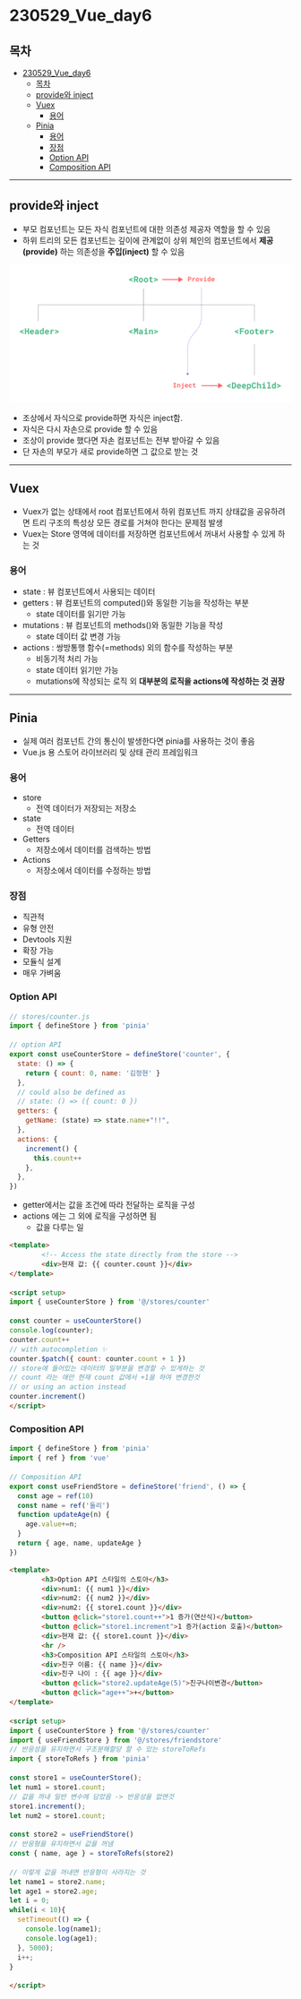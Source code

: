 # 230529_Vue_day6
## 목차
<!-- TOC -->

- [230529\_Vue\_day6](#230529_vue_day6)
  - [목차](#목차)
  - [provide와 inject](#provide와-inject)
  - [Vuex](#vuex)
    - [용어](#용어)
  - [Pinia](#pinia)
    - [용어](#용어-1)
    - [장점](#장점)
    - [Option API](#option-api)
    - [Composition API](#composition-api)

<!-- /TOC -->
---
## provide와 inject
- 부모 컴포넌트는 모든 자식 컴포넌트에 대한 의존성 제공자 역할을 할 수 있음
- 하위 트리의 모든 컴포넌트는 깊이에 관계없이 상위 체인의 컴포넌트에서 **제공(provide)** 하는 의존성을 **주입(inject)** 할 수 있음

![](/TIL/image/2023-05-29-10-31-23.png)

- 조상에서 자식으로 provide하면 자식은 inject함.
- 자식은 다시 자손으로 provide 할 수 있음
- 조상이 provide 했다면 자손 컴포넌트는 전부 받아갈 수 있음
- 단 자손의 부모가 새로 provide하면 그 값으로 받는 것

---

## Vuex
- Vuex가 없는 상태에서 root 컴포넌트에서 하위 컴포넌트 까지 상태값을 공유하려면 트리 구조의 특성상 모든 경로를 거쳐야 한다는 문제점 발생
- Vuex는 Store 영역에 데이터를 저장하면 컴포넌트에서 꺼내서 사용할 수 있게 하는 것

### 용어
- state : 뷰 컴포넌트에서 사용되는 데이터
- getters : 뷰 컴포넌트의 computed()와 동일한 기능을 작성하는 부분
  - state 데이터를 읽기만 가능
- mutations : 뷰 컴포넌트의 methods()와 동일한 기능을 작성
  - state 데이터 값 변경 가능
- actions : 쌍방통행 함수(=methods) 외의 함수를 작성하는 부분
  - 비동기적 처리 가능
  - state 데이터 읽기만 가능
  - mutations에 작성되는 로직 외 **대부분의 로직을 actions에 작성하는 것 권장**

---

## Pinia
- 실제 여러 컴포넌트 간의 통신이 발생한다면 pinia를 사용하는 것이 좋음
- Vue.js 용 스토어 라이브러리 및 상태 관리 프레임워크

### 용어
- store
  - 전역 데이터가 저장되는 저장소
- state
  - 전역 데이터
- Getters 
  - 저장소에서 데이터를 검색하는 방법
- Actions
  - 저장소에서 데이터를 수정하는 방법

### 장점
- 직관적
- 유형 안전
- Devtools 지원
- 확장 가능
- 모듈식 설계
- 매우 가벼움

### Option API

```javascript
// stores/counter.js
import { defineStore } from 'pinia'

// option API
export const useCounterStore = defineStore('counter', {
  state: () => {
    return { count: 0, name: '김정현' }
  },
  // could also be defined as
  // state: () => ({ count: 0 })
  getters: {
    getName: (state) => state.name+"!!",
  },
  actions: {
    increment() {
      this.count++
    },
  },
})
```
- getter에서는 값을 조건에 따라 전달하는 로직을 구성
- actions 에는 그 외에 로직을 구성하면 됨
  - 값을 다루는 일

```html
<template>
        <!-- Access the state directly from the store -->
        <div>현재 값: {{ counter.count }}</div>
</template>

<script setup>
import { useCounterStore } from '@/stores/counter'

const counter = useCounterStore()
console.log(counter);
counter.count++
// with autocompletion ✨
counter.$patch({ count: counter.count + 1 })
// store에 들어있는 데이터의 일부분을 변경할 수 있게하는 것
// count 라는 애만 현재 count 값에서 +1을 하여 변경한것
// or using an action instead
counter.increment()
</script>
```

### Composition API
```js
import { defineStore } from 'pinia'
import { ref } from 'vue'

// Composition API
export const useFriendStore = defineStore('friend', () => {
  const age = ref(10)
  const name = ref('둘리')
  function updateAge(n) {
    age.value+=n;
  }
  return { age, name, updateAge }
})
```

```html
<template>
        <h3>Option API 스타일의 스토아</h3>
        <div>num1: {{ num1 }}</div>
        <div>num2: {{ num2 }}</div>
        <div>num2: {{ store1.count }}</div>
        <button @click="store1.count++">1 증가(연산식)</button>
        <button @click="store1.increment">1 증가(action 호출)</button>
        <div>현재 값: {{ store1.count }}</div>
        <hr />
        <h3>Composition API 스타일의 스토아</h3>
        <div>친구 이름: {{ name }}</div>
        <div>친구 나이 : {{ age }}</div>
        <button @click="store2.updateAge(5)">친구나이변경</button>
        <button @click="age++">+</button>
</template>

<script setup>
import { useCounterStore } from '@/stores/counter'
import { useFriendStore } from '@/stores/friendstore'
// 반응성을 유지하면서 구조분해할당 할 수 있는 storeToRefs
import { storeToRefs } from 'pinia'

const store1 = useCounterStore();
let num1 = store1.count;
// 값을 꺼내 일반 변수에 담았음 -> 반응성을 없앤것
store1.increment();
let num2 = store1.count;

const store2 = useFriendStore()
// 반응형을 유지하면서 값을 꺼냄
const { name, age } = storeToRefs(store2)

// 이렇게 값을 꺼내면 반응형이 사라지는 것
let name1 = store2.name;
let age1 = store2.age;
let i = 0;
while(i < 10){
  setTimeout(() => {
    console.log(name1);
    console.log(age1);
  }, 5000);
  i++;
}

</script>
```

